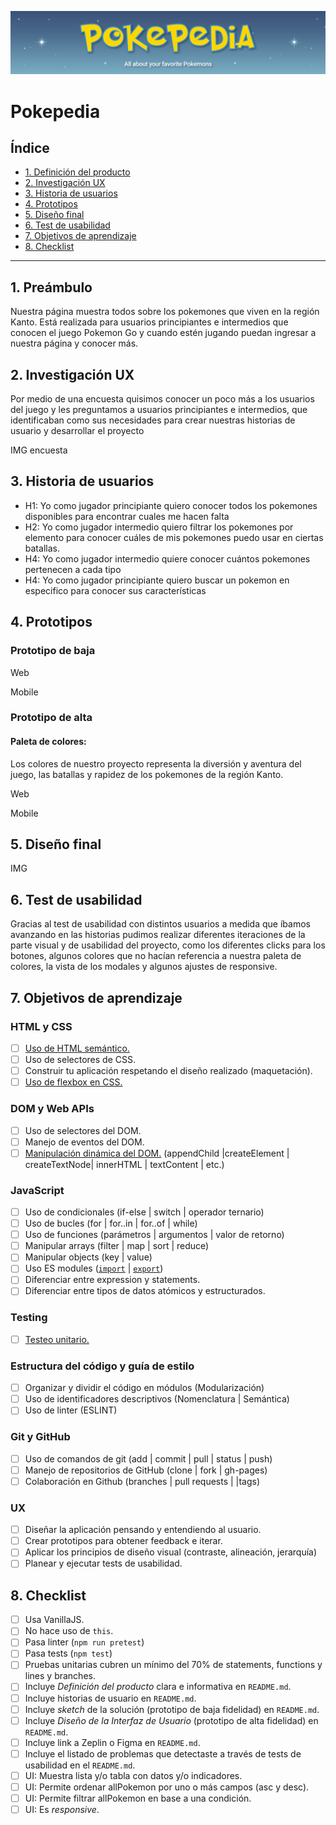 <p align="center"> <img src="https://github.com/paulalenisb/BOG001-data-lovers/blob/version2/src/images/web_header.png?raw=true" width="1000"> </p>

# Pokepedia

## Índice

* [1. Definición del producto](#1-definición-del-producto)
* [2. Investigación UX](#2-investigación-ux)
* [3. Historia de usuarios](#3-historia-de-usuarios)
* [4. Prototipos](#4-prototipos)
* [5. Diseño final](#5-diseño-final)
* [6. Test de usabilidad](#6-test-de-usabilidad)
* [7. Objetivos de aprendizaje](#7-objetivos-de-aprendizaje)
* [8. Checklist](#8-checklist)


***

## 1. Preámbulo

Nuestra página muestra todos sobre los pokemones que viven en la región Kanto. Está realizada para usuarios principiantes e intermedios que conocen el juego Pokemon Go y cuando estén jugando puedan ingresar a nuestra página y conocer más. 

## 2. Investigación UX

Por medio de una encuesta quisimos conocer un poco más a los usuarios del juego y les preguntamos a usuarios principiantes e intermedios, que identificaban como sus necesidades para crear nuestras historias de usuario y desarrollar el proyecto

IMG encuesta

## 3. Historia de usuarios

-	H1: Yo como jugador principiante quiero conocer todos los pokemones disponibles para encontrar cuales me hacen falta
-	H2: Yo como jugador intermedio quiero filtrar los pokemones por elemento para conocer cuáles de mis pokemones puedo usar en ciertas batallas.
-	H4: Yo como jugador intermedio quiere conocer cuántos pokemones pertenecen a cada tipo
-	H4: Yo como jugador principiante quiero buscar un pokemon en especifico para conocer sus características

## 4. Prototipos

### Prototipo de baja 
  Web

  Mobile


### Prototipo de alta

#### Paleta de colores:
Los colores de nuestro proyecto representa la diversión y aventura del juego, las batallas y rapidez de los pokemones de la región Kanto. 
  
  Web

  Mobile

## 5. Diseño final

IMG


## 6. Test de usabilidad

Gracias al test de usabilidad con distintos usuarios a medida que íbamos avanzando en las historias pudimos realizar diferentes iteraciones de la parte visual y de usabilidad del proyecto, como los diferentes clicks para los botones, algunos colores que no hacían referencia a nuestra paleta de colores, la vista de los modales y algunos ajustes de responsive. 

## 7. Objetivos de aprendizaje

### HTML y CSS

* [ ] [Uso de HTML semántico.](https://developer.mozilla.org/en-US/docs/Glossary/Semantics#Semantics_in_HTML)
* [ ] Uso de selectores de CSS.
* [ ] Construir tu aplicación respetando el diseño realizado (maquetación).
* [ ] [Uso de flexbox en CSS.](https://css-tricks.com/snippets/css/a-guide-to-flexbox/)

### DOM y Web APIs

* [ ] Uso de selectores del DOM.
* [ ] Manejo de eventos del DOM.
* [ ] [Manipulación dinámica del DOM.](https://developer.mozilla.org/es/docs/Referencia_DOM_de_Gecko/Introducci%C3%B3n)
(appendChild |createElement | createTextNode| innerHTML | textContent | etc.)

### JavaScript

* [ ] Uso de condicionales (if-else | switch | operador ternario)
* [ ] Uso de bucles (for | for..in | for..of | while)
* [ ] Uso de funciones (parámetros | argumentos | valor de retorno)
* [ ] Manipular arrays (filter | map | sort | reduce)
* [ ] Manipular objects (key | value)
* [ ] Uso ES modules ([`import`](https://developer.mozilla.org/en-US/docs/Web/JavaScript/Reference/Statements/import)
| [`export`](https://developer.mozilla.org/en-US/docs/Web/JavaScript/Reference/Statements/export))
* [ ] Diferenciar entre expression y statements.
* [ ] Diferenciar entre tipos de datos atómicos y estructurados.

### Testing

* [ ] [Testeo unitario.](https://jestjs.io/docs/es-ES/getting-started)

### Estructura del código y guía de estilo

* [ ] Organizar y dividir el código en módulos (Modularización)
* [ ] Uso de identificadores descriptivos (Nomenclatura | Semántica)
* [ ] Uso de linter (ESLINT)

### Git y GitHub

* [ ] Uso de comandos de git (add | commit | pull | status | push)
* [ ] Manejo de repositorios de GitHub (clone | fork | gh-pages)
* [ ] Colaboración en Github (branches | pull requests | |tags)

### UX

* [ ] Diseñar la aplicación pensando y entendiendo al usuario.
* [ ] Crear prototipos para obtener feedback e iterar.
* [ ] Aplicar los principios de diseño visual (contraste, alineación, jerarquía)
* [ ] Planear y ejecutar tests de usabilidad.

## 8. Checklist

* [ ] Usa VanillaJS.
* [ ] No hace uso de `this`.
* [ ] Pasa linter (`npm run pretest`)
* [ ] Pasa tests (`npm test`)
* [ ] Pruebas unitarias cubren un mínimo del 70% de statements, functions y
  lines y branches.
* [ ] Incluye _Definición del producto_ clara e informativa en `README.md`.
* [ ] Incluye historias de usuario en `README.md`.
* [ ] Incluye _sketch_ de la solución (prototipo de baja fidelidad) en
  `README.md`.
* [ ] Incluye _Diseño de la Interfaz de Usuario_ (prototipo de alta fidelidad)
  en `README.md`.
* [ ] Incluye link a Zeplin o Figma en `README.md`.
* [ ] Incluye el listado de problemas que detectaste a través de tests de
  usabilidad en el `README.md`.
* [ ] UI: Muestra lista y/o tabla con datos y/o indicadores.
* [ ] UI: Permite ordenar allPokemon por uno o más campos (asc y desc).
* [ ] UI: Permite filtrar allPokemon en base a una condición.
* [ ] UI: Es _responsive_.
